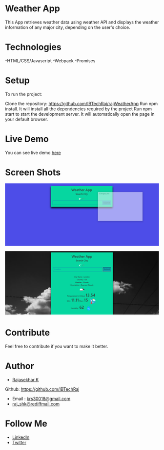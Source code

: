 # Weather App

This App retrieves weather data using weather API and displays the weather information of any major city, depending on the user's choice.

# Technologies

-HTML/CSS/Javascript
-Webpack
-Promises

# Setup
To run the project:

Clone the repository: https://github.com/IBTechRaj/rajWeatherApp
Run npm install. It will install all the dependencies required by the project
Run npm start to start the development server. It will automatically open the page in your default browser.

# Live Demo
You can see live demo [ here ](https://ibtechraj.github.io/weatherApp/)

# Screen Shots
![Game screen shot 1](/src/images/weather1.png)

![Game screen shot 2](/src/images/weather2.png)
# Contribute
Feel free to contribute if you want to make it better.

# Author
* [Rajasekhar K ](https://github.com/IBTechRaj)

Github: https://github.com/IBTechRaj
* Email : krs30018@gmail.com 
* raj_shk@rediffmail.com

# Follow Me

* [LinkedIn](https://www.linkedin.com/in/rajkatakamsetty/)
* [Twitter](https://twitter.com/IBTechRaj)


